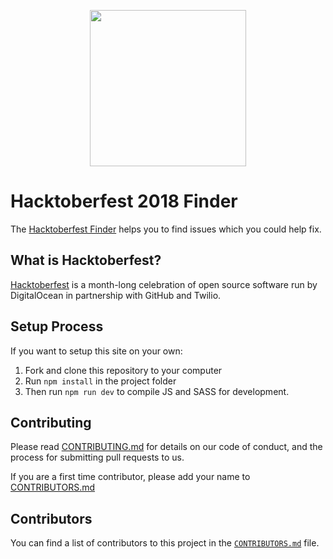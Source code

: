 <p style="text-align: center;">
	<img src="https://github.com/damcclean/hacktoberfest-finder/blob/master/assets/images/header.png" width="250"/>
</p>

# Hacktoberfest 2018 Finder

The [Hacktoberfest Finder](https://hacktoberfest-finder.netlify.com) helps you to find issues which you could help fix.

## What is Hacktoberfest?

[Hacktoberfest](https://hacktoberfest.digitalocean.com/)  is a month-long celebration of open source software run by DigitalOcean in partnership with GitHub and Twilio.

## Setup Process

If you want to setup this site on your own:

1. Fork and clone this repository to your computer
2. Run `npm install` in the project folder
3. Then run `npm run dev` to compile JS and SASS for development.

## Contributing

Please read [CONTRIBUTING.md](https://github.com/damcclean/hacktoberfest-finder/blob/master/CONTRIBUTING.md) for details on our code of conduct, and the process for submitting pull requests to us.

If you are a first time contributor, please add your name to [CONTRIBUTORS.md](https://github.com/damcclean/hacktoberfest-finder/blob/master/CONTRIBUTORS.md)

## Contributors

You can find a list of contributors to this project in the [`CONTRIBUTORS.md`](https://github.com/damcclean/hacktoberfest-finder/blob/master/CONTRIBUTORS.md) file.